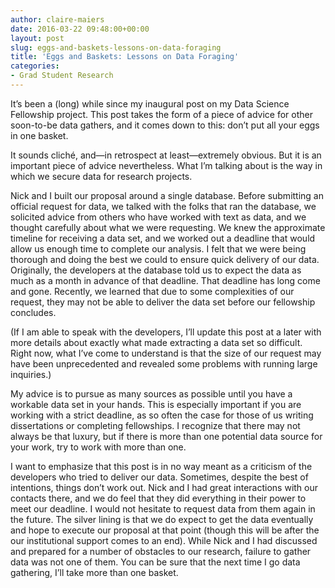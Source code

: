 ```yaml
---
author: claire-maiers
date: 2016-03-22 09:48:00+00:00
layout: post
slug: eggs-and-baskets-lessons-on-data-foraging
title: 'Eggs and Baskets: Lessons on Data Foraging'
categories:
- Grad Student Research
---
```


It’s been a (long) while since my inaugural post on my Data Science Fellowship project.  This post takes the form of a piece of advice for other soon-to-be data gathers, and it comes down to this: don’t put all your eggs in one basket.   

It sounds cliché, and&mdash;in retrospect at least&mdash;extremely obvious.  But it is an important piece of advice nevertheless.  What I’m talking about is the way in which we secure data for research projects.  

Nick and I built our proposal around a single database.  Before submitting an official request for data, we talked with the folks that ran the database, we solicited advice from others who have worked with text as data, and we thought carefully about what we were requesting.  We knew the approximate timeline for receiving a data set, and we worked out a deadline that would allow us enough time to complete our analysis.  I felt that we were being thorough and doing the best we could to ensure quick delivery of our data.  Originally, the developers at the database told us to expect the data as much as a month in advance of that deadline.  That deadline has long come and gone.  Recently, we learned that due to some complexities of our request, they may not be able to deliver the data set before our fellowship concludes. 
 
(If I am able to speak with the developers, I’ll update this post at a later with more details about exactly what made extracting a data set so difficult.  Right now, what I’ve come to understand is that the size of our request may have been unprecedented and revealed some problems with running large inquiries.)  

My advice is to pursue as many sources as possible until you have a workable data set in your hands.  This is especially important if you are working with a strict deadline, as so often the case for those of us writing dissertations or completing fellowships.  I recognize that there may not always be that luxury, but if there is more than one potential data source for your work, try to work with more than one.
  
I want to emphasize that this post is in no way meant as a criticism of the developers who tried to deliver our data.  Sometimes, despite the best of intentions, things don’t work out.  Nick and I had great interactions with our contacts there, and we do feel that they did everything in their power to meet our deadline. I would not hesitate to request data from them again in the future. The silver lining is that we do expect to get the data eventually and hope to execute our proposal at that point (though this will be after the our institutional support comes to an end).  While Nick and I had discussed and prepared for a number of obstacles to our research, failure to gather data was not one of them.  You can be sure that the next time I go data gathering, I’ll take more than one basket.  


